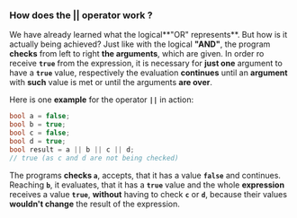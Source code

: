 ### How does the || operator work ?

We have already learned what the logical**"OR" represents**. But how is it actually being achieved? Just like with the logical **"AND"**, the program **checks** from left to right **the arguments**, which are given. In order ro receive **`true`** from the expression, it is necessary fоr **just one** argument to have a **`true`** value, respectively the evaluation **continues** until an **argument** with **such** value is met or until the arguments **are over**.

Here is one **example** for the operator **`||`** in action:

```csharp
bool a = false;
bool b = true;
bool c = false;
bool d = true;
bool result = a || b || c || d;
// true (as c and d are not being checked)
```

The programs **checks `а`**, accepts, that it has a value **`false`** and continues. Reaching **`b`**, it evaluates, that it has a **`true`** value and the whole **expression** receives a value **`true`**, **without** having to check **`c`** or **`d`**, because their values **wouldn't change** the result of the expression.